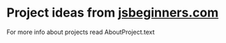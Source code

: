# Project ideas from [jsbeginners.com](https://jsbeginners.com/javascript-projects-for-beginners)
For more info about projects read AboutProject.text
